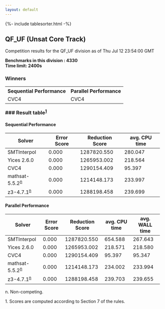 ```yaml
---
layout: default
---
```

{%- include tablesorter.html -%}

##  QF_UF (Unsat Core Track)

Competition results for the QF_UF division as of Thu Jul 12 23:54:00 GMT

**Benchmarks in this division : 4330  
Time limit: 2400s** 

### Winners<table class="result">
<tr>
                           <th class="center">Sequential Performance</th>
                           <th class="center">Parallel Performance</th>
                           </tr><tr class="center"><td>CVC4</td><td>CVC4</td></tr></table>
### Result table<sup><a href="#fn1">1</a></sup>

#### Sequential Performance

<table id="sequential" class="result sorted">
<thead><tr class="center">
  <th>Solver</th>
  <th>Error Score</th>
  <th>Reduction Score</th>
  <th>avg. CPU time</th>
</tr></thead><tr>
<td>SMTInterpol</td>
<td>0.000</td><td>1287820.550</td><td>280.047</td><tr>
<td>Yices 2.6.0</td>
<td>0.000</td><td>1265953.002</td><td>218.564</td><tr>
<td>CVC4</td>
<td>0.000</td><td>1290154.409</td><td>95.397</td><tr>
<td>mathsat-5.5.2<SUP><a href="#fn">n</a></SUP></td>
<td>0.000</td><td>1214148.173</td><td>233.997</td><tr>
<td>z3-4.7.1<SUP><a href="#fn">n</a></SUP></td>
<td>0.000</td><td>1288198.458</td><td>239.699</td></tr></table>

#### Parallel Performance

<table id="parallel" class="result sorted">
<thead><tr class="center">
  <th>Solver</th>
  <th>Error Score</th>
  <th>Reduction Score</th>
  <th>avg. CPU time</th>
  <th>avg. WALL time</th>
</tr></thead><tr>
<td>SMTInterpol</td>
<td>0.000</td><td>1287820.550</td><td>654.588</td><td>267.643</td></tr><tr>
<td>Yices 2.6.0</td>
<td>0.000</td><td>1265953.002</td><td>218.571</td><td>218.580</td></tr><tr>
<td>CVC4</td>
<td>0.000</td><td>1290154.409</td><td>95.397</td><td>95.347</td></tr><tr>
<td>mathsat-5.5.2<SUP><a href="#fn">n</a></SUP></td>
<td>0.000</td><td>1214148.173</td><td>234.002</td><td>233.994</td></tr><tr>
<td>z3-4.7.1<SUP><a href="#fn">n</a></SUP></td>
<td>0.000</td><td>1288198.458</td><td>239.703</td><td>239.655</td></tr></table>
 <span id="fn"> n. Non-competing. </span>

 <span id="fn1"> 1. Scores are computed according to Section 7 of the rules. </span>


